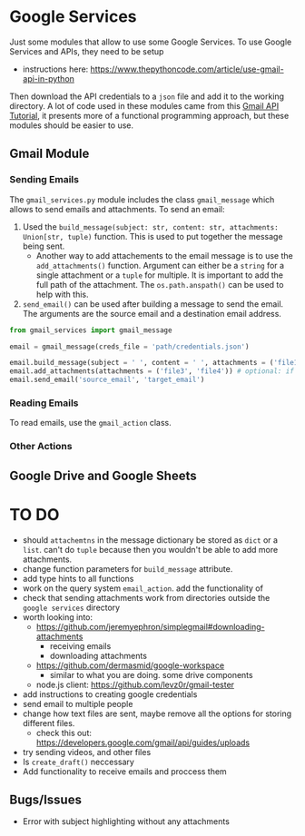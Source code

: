 # Google Services
Just some modules that allow to use some Google Services. To use Google Services and APIs, they need to be setup
- instructions here: <https://www.thepythoncode.com/article/use-gmail-api-in-python>

Then download the API credentials to a `json` file and add it to the working directory.
A lot of code used in these modules came from this [Gmail API Tutorial](https://www.thepythoncode.com/article/use-gmail-api-in-python#Reading_Emails), it presents more of a functional programming approach, but these modules should be easier to use.

## Gmail Module
### Sending Emails
The `gmail_services.py` module includes the class `gmail_message` which allows to send emails and attachments. To send an email:
1. Used the `build_message(subject: str, content: str, attachments: Union[str, tuple)` function. This is used to put together the message being sent.
    - Another way to add attachements to the email message is to use the `add_attachments()` function. Argument can either be a `string` for a single attachment or a `tuple` for multiple. It is important to add the full path of the attachment. The `os.path.anspath()` can be used to help with this.
2. `send_email()` can be used after building a message to send the email. The arguments are the source email and a destination email address.
```py
from gmail_services import gmail_message

email = gmail_message(creds_file = 'path/credentials.json')

email.build_message(subject = ' ', content = ' ', attachments = ('file1', 'file2'))
email.add_attachments(attachments = ('file3', 'file4')) # optional: if you want to add attachments after building the message
email.send_email('source_email', 'target_email')
```

### Reading Emails
To read emails, use the `gmail_action` class. 

### Other Actions

## Google Drive and Google Sheets

# TO DO
- should `attachemtns` in the message dictionary be stored as `dict` or a `list`. can't do `tuple` because then you wouldn't be able to add more attachments.
- change function parameters for `build_message` attribute. 
- add type hints to all functions
- work on the query system `email_action`. add the functionality of 
- check that sending attachments work from directories outside the `google services` directory
- worth looking into:
    - <https://github.com/jeremyephron/simplegmail#downloading-attachments>
        - receiving emails
        - downloading attachments
    - <https://github.com/dermasmid/google-workspace>
        - similar to what you are doing. some drive components
    - node.js client: <https://github.com/levz0r/gmail-tester>
- add instructions to creating google credentials
- send email to multiple people
- change how text files are sent, maybe remove all the options for storing different files.
    - check this out: <https://developers.google.com/gmail/api/guides/uploads>
- try sending videos, and other files
- Is `create_draft()` neccessary
- Add functionality to receive emails and proccess them


## Bugs/Issues
- Error with subject highlighting without any attachments

